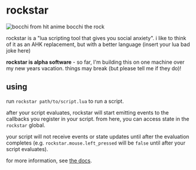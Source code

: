 # rockstar

![bocchi from hit anime bocchi the rock](https://cdn.discordapp.com/attachments/546437828767121424/1057030115269283860/image.png)

rockstar is a "lua scripting tool that gives you social anxiety". i like to think of it as an AHK replacement, but with a better language (insert your lua bad joke here)

**rockstar is alpha software** - so far, I'm building this on one machine over my new years vacation. things may break (but please tell me if they do)!

## using

run `rockstar path/to/script.lua` to run a script.

after your script evaluates, rockstar will start emitting events to the callbacks you register in your script. from here, you can access state in the `rockstar` global.

your script will not receive events or state updates until after the evaluation completes (e.g. `rockstar.mouse.left_pressed` will be `false` until after your script evaluates).

for more information, see [the docs](DOCS.md).

